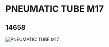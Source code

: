 # PNEUMATIC TUBE M17
## 14658
![PNEUMATIC TUBE M17](https://lc-www-live-s.legocdn.com/media/bricks/5/2/6042690.jpg)